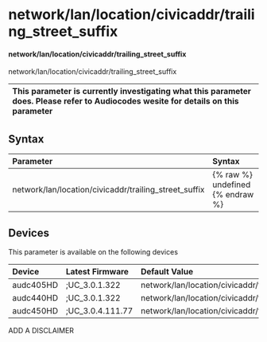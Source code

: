 ﻿---
description: network/lan/location/civicaddr/trailing_street_suffix
search: false
---

# network/lan/location/civicaddr/trailing_street_suffix

#### network/lan/location/civicaddr/trailing_street_suffix

network/lan/location/civicaddr/trailing_street_suffix


| This parameter is currently investigating what this parameter does. Please refer to Audiocodes wesite for details on this parameter | 
| :--- |

## Syntax
| Parameter | Syntax |
| :--- | :--- |
|network/lan/location/civicaddr/trailing_street_suffix | {% raw %} undefined {% endraw %}|

## Devices
This parameter is available on the following devices

| Device | Latest Firmware | Default Value |
|:---|:---|:---|
| audc405HD | ;UC_3.0.1.322 | network/lan/location/civicaddr/trailing_street_suffix= 
| audc440HD | ;UC_3.0.1.322 | network/lan/location/civicaddr/trailing_street_suffix= 
| audc450HD | ;UC_3.0.4.111.77 | network/lan/location/civicaddr/trailing_street_suffix= 

ADD A DISCLAIMER

